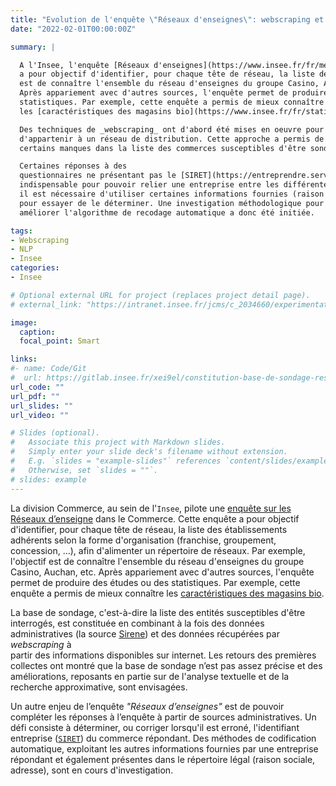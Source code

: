 ```yaml
---
title: "Evolution de l'enquête \"Réseaux d'enseignes\": webscraping et codification automatique"  
date: "2022-02-01T00:00:00Z"

summary: |

  A l'Insee, l'enquête [Réseaux d'enseignes](https://www.insee.fr/fr/metadonnees/source/serie/s1216)
  a pour objectif d'identifier, pour chaque tête de réseau, la liste des établissements adhérents selon la forme d'organisation (franchise, groupement, concession, ...), afin d'alimenter un répertoire de réseaux. Par exemple, l'objectif
  est de connaître l'ensemble du réseau d'enseignes du groupe Casino, Auchan, etc.
  Après appariement avec d'autres sources, l'enquête permet de produire des études ou des
  statistiques. Par exemple, cette enquête a permis de mieux connaître
  les [caractéristiques des magasins bio](https://www.insee.fr/fr/statistiques/4240612).

  Des techniques de _webscraping_ ont d'abord été mises en oeuvre pour lister les enseignes susceptibles
  d'appartenir à un réseau de distribution. Cette approche a permis de mieux saisir 
  certains manques dans la liste des commerces susceptibles d'être sondés.

  Certaines réponses à des
  questionnaires ne présentant pas le [SIRET](https://entreprendre.service-public.fr/vosdroits/F32135) (identifiant légal de l'établissement),
  indispensable pour pouvoir relier une entreprise entre les différentes sources,
  il est nécessaire d'utiliser certaines informations fournies (raison sociale, adresse, etc.)
  pour essayer de le déterminer. Une investigation méthodologique pour
  améliorer l'algorithme de recodage automatique a donc été initiée. 

tags:
- Webscraping
- NLP
- Insee
categories:
- Insee

# Optional external URL for project (replaces project detail page).
# external_link: "https://intranet.insee.fr/jcms/c_2034660/experimentations"

image:
  caption: 
  focal_point: Smart

links:
#- name: Code/Git
#  url: https://gitlab.insee.fr/xei9el/constitution-base-de-sondage-reseaux-d-enseigne
url_code: ""
url_pdf: ""
url_slides: ""
url_video: ""

# Slides (optional).
#   Associate this project with Markdown slides.
#   Simply enter your slide deck's filename without extension.
#   E.g. `slides = "example-slides"` references `content/slides/example-slides.md`.
#   Otherwise, set `slides = ""`.
# slides: example
---
```


La division Commerce, au sein de l'`Insee`, pilote une [enquête sur les Réseaux d’enseigne](https://www.insee.fr/fr/metadonnees/source/serie/s1216) dans le Commerce. 
Cette enquête a pour objectif d'identifier, pour chaque tête de réseau, la liste des établissements adhérents selon la forme d'organisation (franchise, groupement, concession, ...), afin d'alimenter un répertoire de réseaux. Par exemple, l'objectif
est de connaître l'ensemble du réseau d'enseignes du groupe Casino, Auchan, etc.
Après appariement avec d'autres sources, l'enquête permet de produire des études ou des
statistiques. Par exemple, cette enquête a permis de mieux connaître
les [caractéristiques des magasins bio](https://www.insee.fr/fr/statistiques/4240612).

La base de sondage, c'est-à-dire la liste des entités susceptibles d'être
interrogés, est constituée en combinant à la fois des données administratives
(la source [Sirene](https://fr.wikipedia.org/wiki/Syst%C3%A8me_d%27identification_du_r%C3%A9pertoire_des_entreprises)) et des données
récupérées par _webscraping_ à  
partir des informations disponibles sur internet.
Les retours des premières collectes ont montré que la base de sondage n’est pas assez précise et des améliorations, reposants
en partie sur de l'analyse textuelle et de la recherche approximative, sont envisagées. 

Un autre enjeu de l’enquête _"Réseaux d’enseignes"_ est de pouvoir compléter les réponses à l’enquête
à partir de sources administratives. Un défi consiste à déterminer, ou corriger lorsqu'il est
erroné, l'identifiant entreprise ([`SIRET`](https://fr.wikipedia.org/wiki/Syst%C3%A8me_d%27identification_du_r%C3%A9pertoire_des_%C3%A9tablissements)) du commerce répondant. Des méthodes de codification
automatique, exploitant les autres informations fournies par une entreprise répondant
et également présentes dans le répertoire légal (raison sociale, adresse), sont en
cours d'investigation.